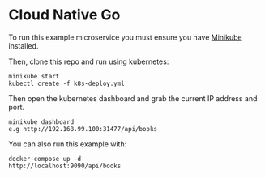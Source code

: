 # Cloud Native Go

To run this example microservice you must ensure you have [Minikube](https://github.com/kubernetes/minikube) installed.

Then, clone this repo and run using kubernetes:
```
minikube start
kubectl create -f k8s-deploy.yml
```

Then open the kubernetes dashboard and grab the current IP address and port.
```
minikube dashboard
e.g http://192.168.99.100:31477/api/books
```

You can also run this example with:
```
docker-compose up -d
http://localhost:9090/api/books
```
